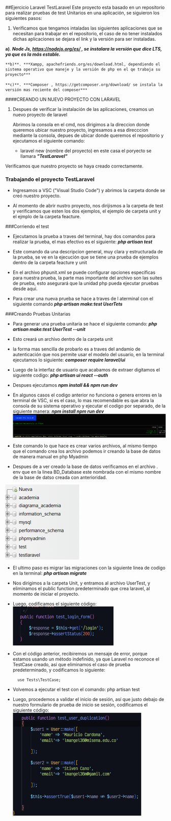 ##Ejercicio Laravel TestLaravel
Este proyecto esta basado en un repositorio para realizar pruebas de test Unitarios en una aplicación, se siguieron los siguientes pasos:

1.  Verificamos que tengamos intaladas las siguientes aplicaciones que se necesitan para trabajar en el repositorio, el caso de no tener instalados dichas aplicaciones se dejara el link y la versión para ser instaladas.

 **a)**. ***Node Js,  https://nodejs.org/es/ , se instalara la versión que dice LTS, ya que es la más estable.***
 
    **b)**. ***Xampp, apachefriends.org/es/download.html, dependiendo el sistema operativo que maneje y la versión de php en el qe trabaja su proyecto***

    **c)**. ***Composer , https://getcomposer.org/download/ se instala la versión mas reciente del composer***


####CREANDO UN NUEVO PROYECTO CON LARAVEL
1. Despues de verificar la instalación de las aplicaciones, creamos un nuevo proyecto de laravel

    Abrimos la consola en el cmd, nos dirigimos a la direccion donde queremos ubicar nuestro proyecto, ingresamos a esa direcccion mediante la consola, depues de ubicar donde queremos el repositorio y ejecutamos el siguiente comando:
     - laravel new (nombre del proyecto) en este casa el poryecto se llamara ***"TestLaravel"***
     
 Verificamos que nuestro proyecto se haya creado correctamente.
 
### Trabajando el proyecto TestLaravel
- Ingresamos a VSC ("Visual Studio Code") y abrimos la carpeta donde se creó nuestro proyecto.

- Al momento de abrir nustro proyecto, nos dirijismos a la carpeta de test y verificamos que esten los dos ejemplos, el ejemplo de carpeta unit y el ejmplo de la carpeta feacture.

###Corriendo el test
- Ejecutamos la prueba a traves del terminal, hay dos comandos para realizar la prueba, el mas efectivo es el siguiente:
***php artisan test***

- Este comando da una descripcion general, muy clara y estructurada de la prueba, se ve en la ejecución que se tiene una prueba de ejemplos dentro de la carpeta feacture y unit

- En el archivo phpunit.xml  se puede configurar opciones específicas para nuestra prueba, la parte mas importante del archivo son las suites de prueba, esto asegurará que la unidad php pueda ejecutar pruebas desde aquí.

- Para crear una nueva prueba se hace a traves de l aterminal con el siguiente comando
***php artisan make:test UserTets***

###Creando Pruebas Unitarias

- Para generar una prueba unitaria se hace el siguiente comando:
***php artisan make:test UserTest --unit***

- Esto creará un archivo dentro de la carpeta unit

- la forma mas sencilla de probarlo es a traves del andamio de autenticación que nos permite usar el modelo del usuario, en la terminal ejecutamos lo siguiente:
***composer require laravel/ui***

- Luego de la interfaz de usuario que acabamos de extraer digitamos el siguiente codigo:
***php artisan ui react --auth***

- Despues ejecutamos
***npm install && npm run dev***

- En algunos casos el codigo anterior no funciona o genera errores en la terminal de VSC, si es el caso, lo mas recomendable es que abra la consola de su sistema operativo y ejecutar el codigo por separado, de la siguiente manera:
***npm install
npm run dev***
![](https://github.com/MClk23/TetsLaravel/blob/master/img/npm%20install.png?raw=true)

- Este comando lo que hace es crear varios archivos, al mismo tiempo que el comando crea los archivo podemos ir creando la base de datos de manera manual en php Myadmin

- Despues de a ver creado la base de datos verificamos en el archivo . env que en la linea BD_Database este nombrada con el mismo nombre de la base de datso creada con anterioridad.

![](https://github.com/MClk23/TetsLaravel/blob/master/img/base%20de%20datos.png?raw=true)

- El ultimo paso es migrar las migraciones con la siguiente linea de codigo en la terminal:
***php artisan migrate***

- Nos dirigimos a la carpeta Unit, y entramos al archivo UserTest, y eliminamos el public function predeterminado que crea laravel, al momento de iniciar el proyecto.

- Luego, codificamos el siguiente código:
![](https://github.com/MClk23/TetsLaravel/blob/master/img/public.png?raw=true)

- Con el código anterior, recibiremos un mensaje de error, porque estamos usando un método indefinido, ya que Laravel no reconoce el TestCase creado, así que eliminamos el caso de prueba predeterminado, y codificamos lo siguiente:

		use Tests\TestCase;

- Volvemos a ejecutar el test con el comando: php artisan test

- Luego, procedemos a validar el inicio de sesión, así que justo debajo de nuestro formulario de prueba de inicio se sesión, codificamos el siguiente código:
![](https://github.com/MClk23/TetsLaravel/blob/master/img/login.png?raw=true)
